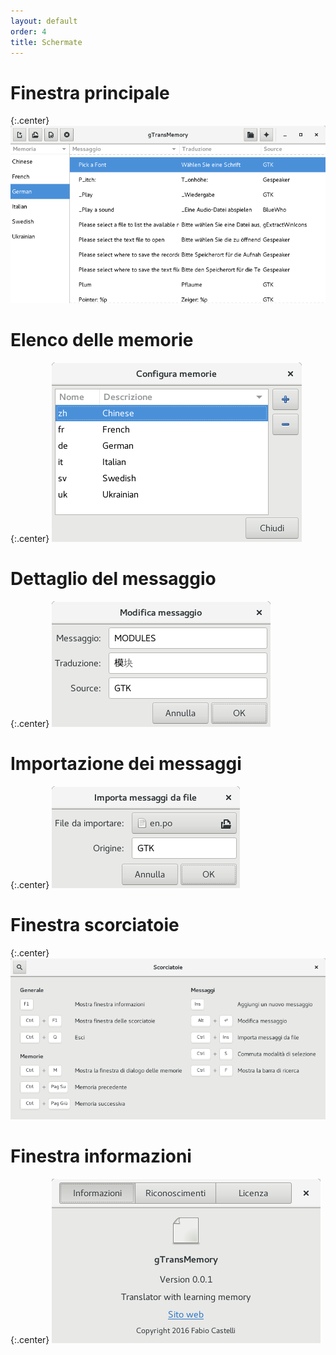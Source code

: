 ```yaml
---
layout: default
order: 4
title: Schermate
---
```

# Finestra principale

{:.center}
![Finestra principale](/resources/gtransmemory/archive/latest/italian/main.png)

# Elenco delle memorie

{:.center}
![Elenco delle memorie](/resources/gtransmemory/archive/latest/italian/memories.png)

# Dettaglio del messaggio

{:.center}
![Dettaglio del messaggio](/resources/gtransmemory/archive/latest/italian/detail.png)

# Importazione dei messaggi

{:.center}
![Importazione dei messaggi](/resources/gtransmemory/archive/latest/italian/import.png)

# Finestra scorciatoie

{:.center}
![Finestra scorciatoie](/resources/gtransmemory/archive/latest/italian/shortcuts.png)

# Finestra informazioni

{:.center}
![Finestra informazioni](/resources/gtransmemory/archive/latest/italian/about.png)